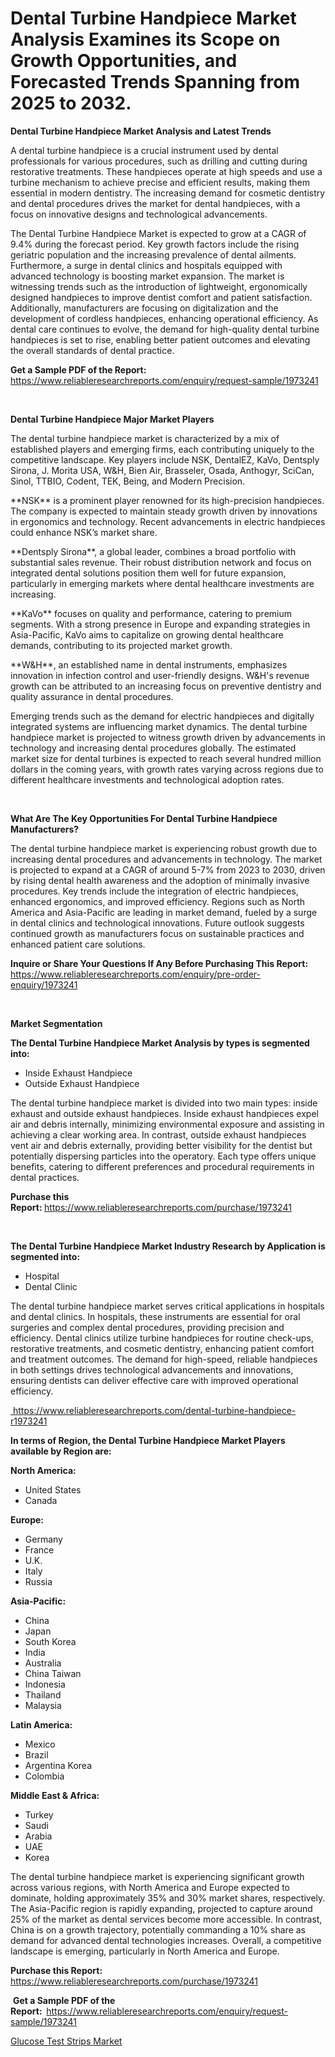 <p><h1>Dental Turbine Handpiece Market Analysis Examines its Scope on Growth Opportunities, and Forecasted Trends Spanning from 2025 to 2032.</h1></p><p><strong>Dental Turbine Handpiece Market Analysis and Latest Trends</strong></p>
<p><p>A dental turbine handpiece is a crucial instrument used by dental professionals for various procedures, such as drilling and cutting during restorative treatments. These handpieces operate at high speeds and use a turbine mechanism to achieve precise and efficient results, making them essential in modern dentistry. The increasing demand for cosmetic dentistry and dental procedures drives the market for dental handpieces, with a focus on innovative designs and technological advancements.</p><p>The Dental Turbine Handpiece Market is expected to grow at a CAGR of 9.4% during the forecast period. Key growth factors include the rising geriatric population and the increasing prevalence of dental ailments. Furthermore, a surge in dental clinics and hospitals equipped with advanced technology is boosting market expansion. The market is witnessing trends such as the introduction of lightweight, ergonomically designed handpieces to improve dentist comfort and patient satisfaction. Additionally, manufacturers are focusing on digitalization and the development of cordless handpieces, enhancing operational efficiency. As dental care continues to evolve, the demand for high-quality dental turbine handpieces is set to rise, enabling better patient outcomes and elevating the overall standards of dental practice.</p></p>
<p><strong>Get a Sample PDF of the Report:&nbsp;</strong> <a href="https://www.reliableresearchreports.com/enquiry/request-sample/1973241?utm_campaign=3281&utm_medium=2&utm_source=Github&utm_content=ia&utm_term=04032025&utm_id=dental-turbine-handpiece">https://www.reliableresearchreports.com/enquiry/request-sample/1973241</a></p>
<p>&nbsp;</p>
<p><strong>Dental Turbine Handpiece Major Market Players</strong></p>
<p><p>The dental turbine handpiece market is characterized by a mix of established players and emerging firms, each contributing uniquely to the competitive landscape. Key players include NSK, DentalEZ, KaVo, Dentsply Sirona, J. Morita USA, W&H, Bien Air, Brasseler, Osada, Anthogyr, SciCan, Sinol, TTBIO, Codent, TEK, Being, and Modern Precision.</p><p>**NSK** is a prominent player renowned for its high-precision handpieces. The company is expected to maintain steady growth driven by innovations in ergonomics and technology. Recent advancements in electric handpieces could enhance NSK’s market share.</p><p>**Dentsply Sirona**, a global leader, combines a broad portfolio with substantial sales revenue. Their robust distribution network and focus on integrated dental solutions position them well for future expansion, particularly in emerging markets where dental healthcare investments are increasing.</p><p>**KaVo** focuses on quality and performance, catering to premium segments. With a strong presence in Europe and expanding strategies in Asia-Pacific, KaVo aims to capitalize on growing dental healthcare demands, contributing to its projected market growth.</p><p>**W&H**, an established name in dental instruments, emphasizes innovation in infection control and user-friendly designs. W&H's revenue growth can be attributed to an increasing focus on preventive dentistry and quality assurance in dental procedures.</p><p>Emerging trends such as the demand for electric handpieces and digitally integrated systems are influencing market dynamics. The dental turbine handpiece market is projected to witness growth driven by advancements in technology and increasing dental procedures globally. The estimated market size for dental turbines is expected to reach several hundred million dollars in the coming years, with growth rates varying across regions due to different healthcare investments and technological adoption rates.</p></p>
<p>&nbsp;</p>
<p><strong>What Are The Key Opportunities For Dental Turbine Handpiece Manufacturers?</strong></p>
<p><p>The dental turbine handpiece market is experiencing robust growth due to increasing dental procedures and advancements in technology. The market is projected to expand at a CAGR of around 5-7% from 2023 to 2030, driven by rising dental health awareness and the adoption of minimally invasive procedures. Key trends include the integration of electric handpieces, enhanced ergonomics, and improved efficiency. Regions such as North America and Asia-Pacific are leading in market demand, fueled by a surge in dental clinics and technological innovations. Future outlook suggests continued growth as manufacturers focus on sustainable practices and enhanced patient care solutions.</p></p>
<p><strong>Inquire or Share Your Questions If Any Before Purchasing This Report:</strong> <a href="https://www.reliableresearchreports.com/enquiry/pre-order-enquiry/1973241?utm_campaign=3281&utm_medium=2&utm_source=Github&utm_content=ia&utm_term=04032025&utm_id=dental-turbine-handpiece">https://www.reliableresearchreports.com/enquiry/pre-order-enquiry/1973241</a></p>
<p>&nbsp;</p>
<p><strong>Market Segmentation</strong></p>
<p><strong>The Dental Turbine Handpiece Market Analysis by types is segmented into:</strong></p>
<p><ul><li>Inside Exhaust Handpiece</li><li>Outside Exhaust Handpiece</li></ul></p>
<p><p>The dental turbine handpiece market is divided into two main types: inside exhaust and outside exhaust handpieces. Inside exhaust handpieces expel air and debris internally, minimizing environmental exposure and assisting in achieving a clear working area. In contrast, outside exhaust handpieces vent air and debris externally, providing better visibility for the dentist but potentially dispersing particles into the operatory. Each type offers unique benefits, catering to different preferences and procedural requirements in dental practices.</p></p>
<p><strong>Purchase this Report:&nbsp;</strong><a href="https://www.reliableresearchreports.com/purchase/1973241?utm_campaign=3281&utm_medium=2&utm_source=Github&utm_content=ia&utm_term=04032025&utm_id=dental-turbine-handpiece">https://www.reliableresearchreports.com/purchase/1973241</a></p>
<p>&nbsp;</p>
<p><strong>The Dental Turbine Handpiece Market Industry Research by Application is segmented into:</strong></p>
<p><ul><li>Hospital</li><li>Dental Clinic</li></ul></p>
<p><p>The dental turbine handpiece market serves critical applications in hospitals and dental clinics. In hospitals, these instruments are essential for oral surgeries and complex dental procedures, providing precision and efficiency. Dental clinics utilize turbine handpieces for routine check-ups, restorative treatments, and cosmetic dentistry, enhancing patient comfort and treatment outcomes. The demand for high-speed, reliable handpieces in both settings drives technological advancements and innovations, ensuring dentists can deliver effective care with improved operational efficiency.</p></p>
<p><a href="https://www.reliableresearchreports.com/dental-turbine-handpiece-r1973241?utm_campaign=3281&utm_medium=2&utm_source=Github&utm_content=ia&utm_term=04032025&utm_id=dental-turbine-handpiece">&nbsp;https://www.reliableresearchreports.com/dental-turbine-handpiece-r1973241</a></p>
<p><strong>In terms of Region, the Dental Turbine Handpiece Market Players available by Region are:</strong></p>
<p>
    <p> <strong> North America: </strong>
        <ul>
            <li>United States</li>
            <li>Canada</li>
        </ul>
        </p> 
    <p> <strong> Europe: </strong>
        <ul>
            <li>Germany</li>
            <li>France</li>
            <li>U.K.</li>
            <li>Italy</li>
            <li>Russia</li>
        </ul>
        </p> 
    <p> <strong> Asia-Pacific: </strong>
        <ul>
            <li>China</li>
            <li>Japan</li>
            <li>South Korea</li>
            <li>India</li>
            <li>Australia</li>
            <li>China Taiwan</li>
            <li>Indonesia</li>
            <li>Thailand</li>
            <li>Malaysia</li>
        </ul>
        </p> 
    <p> <strong> Latin America: </strong>
        <ul>
            <li>Mexico</li>
            <li>Brazil</li>
            <li>Argentina Korea</li>
            <li>Colombia</li>
        </ul>
        </p> 
    <p> <strong> Middle East & Africa: </strong>
        <ul>
            <li>Turkey</li>
            <li>Saudi</li>
            <li>Arabia</li>
            <li>UAE</li>
            <li>Korea</li>
        </ul>
    </p>
    </p>
<p><p>The dental turbine handpiece market is experiencing significant growth across various regions, with North America and Europe expected to dominate, holding approximately 35% and 30% market shares, respectively. The Asia-Pacific region is rapidly expanding, projected to capture around 25% of the market as dental services become more accessible. In contrast, China is on a growth trajectory, potentially commanding a 10% share as demand for advanced dental technologies increases. Overall, a competitive landscape is emerging, particularly in North America and Europe.</p></p>
<p><strong>Purchase this Report: </strong><a href="https://www.reliableresearchreports.com/purchase/1973241?utm_campaign=3281&utm_medium=2&utm_source=Github&utm_content=ia&utm_term=04032025&utm_id=dental-turbine-handpiece">https://www.reliableresearchreports.com/purchase/1973241</a></p>
<p>&nbsp;<strong>Get a Sample PDF of the Report:&nbsp;&nbsp;</strong><a href="https://www.reliableresearchreports.com/enquiry/request-sample/1973241?utm_campaign=3281&utm_medium=2&utm_source=Github&utm_content=ia&utm_term=04032025&utm_id=dental-turbine-handpiece">https://www.reliableresearchreports.com/enquiry/request-sample/1973241</a></p>
<p><strong></strong></p>
<p><p><a href="https://github.com/saoneubeh8/Market-Research-Report-List-1/blob/main/glucose-test-strips-market.md?utm_campaign=3281&utm_medium=2&utm_source=Github&utm_content=ia&utm_term=04032025&utm_id=dental-turbine-handpiece">Glucose Test Strips Market</a></p></p>